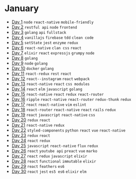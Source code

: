 # January

- [Day 1](01-01-2017.md) `node` `react-native` `mobile-friendly`
- [Day 2](01-02-2017.md) `restful api` `node` `frontend`
- [Day 3](01-03-2017.md) `golang` `api` `fullstack`
- [Day 4](01-04-2017.md) `vanillajs` `firebase` `tdd` `clean code`
- [Day 5](01-05-2017.md) `setState` `jest` `enzyme` `redux`
- [Day 6](01-06-2017.md) `react-native` `clan css` `react`
- [Day 7](01-07-2017.md) `elixir` `react` `expressjs` `grumpy` `node`
- [Day 8](01-08-2017.md) `golang`
- [Day 9](01-09-2017.md) `node` `golang`
- [Day 10](01-10-2017.md) `docker` `golang`
- [Day 11](01-11-2017.md) `react-redux` `rest` `react`
- [Day 12](01-12-2017.md) `react--instagram` `react` `webpack`
- [Day 13](01-13-2017.md) `react-native` `react` `css modules`
- [Day 14](01-14-2017.md) `react` `elm` `javascript` `golang`
- [Day 15](01-15-2017.md) `react-native` `react` `redux` `react-router`
- [Day 16](01-16-2017.md) `ripple` `react-native` `react-router` `redux-thunk` `redux`
- [Day 17](01-17-2017.md) `react` `react-native` `vim` `eslint`
- [Day 18](01-18-2017.md) `react-router` `react-native` `react` `rails` `redux`
- [Day 19](01-19-2017.md) `react` `javascript` `react-native` `css`
- [Day 20](01-20-2017.md) `redux` `react`
- [Day 21](01-21-2017.md) `react-native` `redux`
- [Day 22](01-22-2017.md) `styled-components` `python` `react` `vue` `react-native`
- [Day 23](01-23-2017.md) `redux` `react`
- [Day 24](01-24-2017.md) `react` `redux`
- [Day 25](01-25-2017.md) `javascript` `react-native` `flux` `redux`
- [Day 26](01-26-2017.md) `react` `youtube api` `preact` `vue` `marko`
- [Day 27](01-27-2017.md) `react` `redux` `javascript` `elixir`
- [Day 28](01-28-2017.md) `react` `functional` `immutable` `elixir` 
- [Day 29](01-29-2017.md) `react` `feathers` `es6`
- [Day 30](01-30-2017.md) `react` `jest` `es5 es6` `elixir` `elm`
